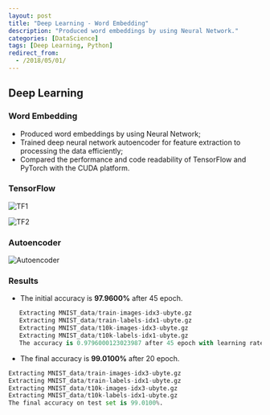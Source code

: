 ```yaml
---
layout: post
title: "Deep Learning - Word Embedding"
description: "Produced word embeddings by using Neural Network."
categories: [DataScience]
tags: [Deep Learning, Python]
redirect_from:
  - /2018/05/01/
---
```


## Deep Learning


### Word Embedding
- Produced word embeddings by using Neural Network;
- Trained deep neural network autoencoder for feature extraction to processing the data efficiently;
- Compared the performance and code readability of TensorFlow and PyTorch with the CUDA platform.

### TensorFlow
![TF1](https://user-images.githubusercontent.com/76184559/108605851-b5542500-7384-11eb-8504-39ef838ba115.jpg)

![TF2](https://user-images.githubusercontent.com/76184559/108605871-d7e63e00-7384-11eb-8c20-af94da4bcdc4.jpg)

### Autoencoder
![Autoencoder](https://user-images.githubusercontent.com/76184559/108605883-e2083c80-7384-11eb-877a-79f81506d65f.jpg)

### Results
- The initial accuracy is **97.9600%** after 45 epoch.

```python
   Extracting MNIST_data/train-images-idx3-ubyte.gz
   Extracting MNIST_data/train-labels-idx1-ubyte.gz
   Extracting MNIST_data/t10k-images-idx3-ubyte.gz
   Extracting MNIST_data/t10k-labels-idx1-ubyte.gz
   The accuracy is 0.9796000123023987 after 45 epoch with learning rate 0.001 and batch size 100.
```

- The final accuracy is **99.0100%** after 20 epoch.

```python
Extracting MNIST_data/train-images-idx3-ubyte.gz
Extracting MNIST_data/train-labels-idx1-ubyte.gz
Extracting MNIST_data/t10k-images-idx3-ubyte.gz
Extracting MNIST_data/t10k-labels-idx1-ubyte.gz
The final accuracy on test set is 99.0100%.
```
